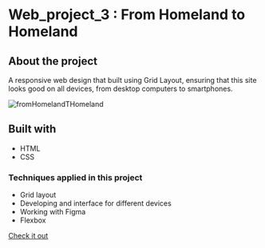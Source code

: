 # Web_project_3 : From Homeland to Homeland

## About the project

A responsive web design that built using Grid Layout, ensuring that this site looks good on all devices, from desktop computers to smartphones.

![fromHomelandTHomeland](https://user-images.githubusercontent.com/93406243/167915944-386a0a79-d62f-45b7-b978-4f7d7885b398.jpg)

## Built with

- HTML
- CSS

### Techniques applied in this project

- Grid layout
- Developing and interface for different devices
- Working with Figma
- Flexbox

[Check it out](https://nitzanye.github.io/web_project_3/)
